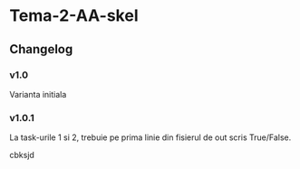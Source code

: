 # Tema-2-AA-skel 

## Changelog

### v1.0

Varianta initiala

### v1.0.1

La task-urile 1 si 2, trebuie pe prima linie din fisierul de out scris True/False.


cbksjd
